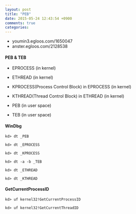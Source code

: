 ```yaml
---
layout: post
title: "PEB"
date: 2015-05-24 12:43:54 +0900
comments: true
categories: 
---
```


* youmin3.egloos.com/1650047
* anster.egloos.com/2128538

#### PEB & TEB

* EPROCESS (in kernel)
* ETHREAD (in kernel)

* KPROCESS(Process Control Block) in EPROCESS (in kernel)
* KTHREAD(Thread Control Block) in ETHREAD (in kernel)

* PEB (in user space)
* TEB (in user space)

#### WinDbg

```
kd> dt _PEB

kd> dt _EPROCESS

kd> dt _KPROCESS

kd> dt -a -b _TEB

kd> dt _ETHREAD

kd> dt _KTHREAD

```

#### GetCurrentProcessID

```
kd> uf kernel32!GetCurrentProcessID

kd> uf kernel32!GetCurrentThreadID
```
